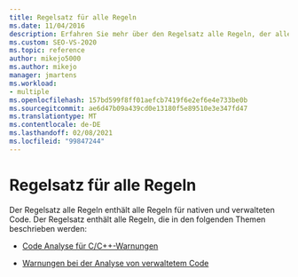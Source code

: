 ```yaml
---
title: Regelsatz für alle Regeln
ms.date: 11/04/2016
description: Erfahren Sie mehr über den Regelsatz alle Regeln, der alle Regeln für nativen und verwalteten Code in Visual Studio enthält. Anzeigen von Ressourcen, die Regeln in dieser Gruppe beschreiben.
ms.custom: SEO-VS-2020
ms.topic: reference
author: mikejo5000
ms.author: mikejo
manager: jmartens
ms.workload:
- multiple
ms.openlocfilehash: 157bd599f8ff01aefcb7419f6e2ef6e4e733be0b
ms.sourcegitcommit: ae6d47b09a439cd0e13180f5e89510e3e347fd47
ms.translationtype: MT
ms.contentlocale: de-DE
ms.lasthandoff: 02/08/2021
ms.locfileid: "99847244"
---
```

# <a name="all-rules-rule-set"></a>Regelsatz für alle Regeln

Der Regelsatz alle Regeln enthält alle Regeln für nativen und verwalteten Code. Der Regelsatz enthält alle Regeln, die in den folgenden Themen beschrieben werden:

- [Code Analyse für C/C++-Warnungen](/cpp/code-quality/code-analysis-for-c-cpp-warnings)

- [Warnungen bei der Analyse von verwaltetem Code](/dotnet/fundamentals/code-analysis/quality-rules/index)
